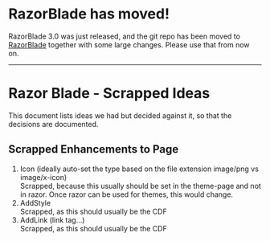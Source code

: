 # RazorBlade has moved!

RazorBlade 3.0 was just released, and the git repo has been moved to [RazorBlade](https://github.com/2sic/razor-blade) together with some large changes. 
Please use that from now on. 

---

# Razor Blade - Scrapped Ideas

This document lists ideas we had but decided against it, so that the decisions are documented.

## Scrapped Enhancements to Page

1. Icon (ideally auto-set the type based on the file extension image/png vs image/x-icon)  
Scrapped, because this usually should be set in the theme-page and not in razor. Once razor can be used for themes, this would change.
1. AddStyle  
Scrapped, as this should usually be the CDF
1. AddLink (link tag...)  
Scrapped, as this should usually be the CDF
